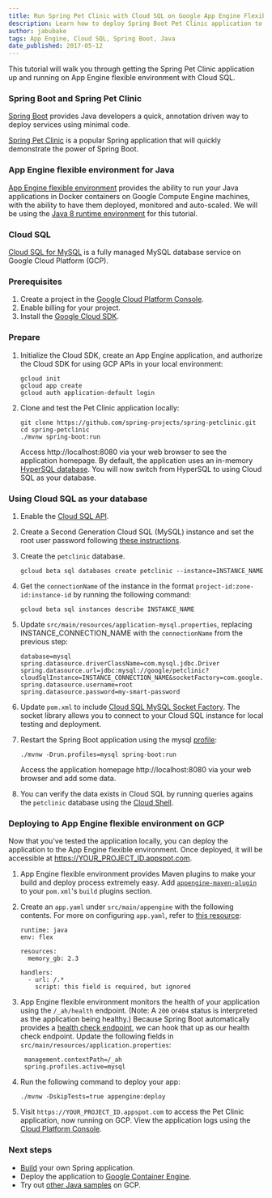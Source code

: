```yaml
---
title: Run Spring Pet Clinic with Cloud SQL on Google App Engine Flexible Environment
description: Learn how to deploy Spring Boot Pet Clinic application to Google App Engine flexible environment and use Cloud SQL.
author: jabubake
tags: App Engine, Cloud SQL, Spring Boot, Java
date_published: 2017-05-12
---
```


This tutorial will walk you through getting the Spring Pet Clinic application up
and running on App Engine flexible environment with Cloud SQL.

### Spring Boot and Spring Pet Clinic
[Spring Boot][boot] provides Java developers a quick, annotation driven way to
deploy services using minimal code.

[Spring Pet Clinic][clinic] is a popular Spring application that will quickly
demonstrate the power of Spring Boot.

[boot]: https://projects.spring.io/spring-boot/
[clinic]: https://github.com/spring-projects/spring-petclinic

### App Engine flexible environment for Java

[App Engine flexible environment][flexible] provides the ability to run your
Java applications in Docker containers on Google Compute Engine machines, with
the ability to have them deployed, monitored and auto-scaled. We will be using
the [Java 8 runtime environment][runtime] for this tutorial.

[flexible]: /appengine/docs/flexible/java/
[runtime]: /appengine/docs/flexible/java/dev-java-only

### Cloud SQL

[Cloud SQL for MySQL][mysql] is a fully managed MySQL database service on Google
Cloud Platform (GCP).

[mysql]: /sql/docs/mysql/

### Prerequisites

1.  Create a project in the [Google Cloud Platform Console][console].
1.  Enable billing for your project.
1.  Install the [Google Cloud SDK][sdk].

[console]: https://console.cloud.google.com/
[sdk]: /sdk

### Prepare

1.  Initialize the Cloud SDK, create an App Engine application, and authorize
    the Cloud SDK for using GCP APIs in your local environment:

        gcloud init
        gcloud app create
        gcloud auth application-default login

1.  Clone and test the Pet Clinic application locally:

        git clone https://github.com/spring-projects/spring-petclinic.git
        cd spring-petclinic
        ./mvnw spring-boot:run

    Access http://localhost:8080 via your web browser to see the application
    homepage. By default, the application uses an in-memory
    [HyperSQL database][hyper]. You will now switch from HyperSQL to using Cloud
    SQL as your database.

[hyper]: http://hsqldb.org/

### Using Cloud SQL as your database

1.  Enable the [Cloud SQL API][api].

1.  Create a Second Generation Cloud SQL (MySQL) instance and set the root user
    password following [these instructions][instructions].

1.  Create the `petclinic` database.

        gcloud beta sql databases create petclinic --instance=INSTANCE_NAME

1.  Get the `connectionName` of the instance in the format
    `project-id:zone-id:instance-id` by running the following command:

        gcloud beta sql instances describe INSTANCE_NAME

1.  Update `src/main/resources/application-mysql.properties`, replacing
    INSTANCE_CONNECTION_NAME with the `connectionName` from the previous step:

        database=mysql
        spring.datasource.driverClassName=com.mysql.jdbc.Driver
        spring.datasource.url=jdbc:mysql://google/petclinic?cloudSqlInstance=INSTANCE_CONNECTION_NAME&socketFactory=com.google.cloud.sql.mysql.SocketFactory
        spring.datasource.username=root
        spring.datasource.password=my-smart-password

1.  Update `pom.xml` to include [Cloud SQL MySQL Socket Factory][socket].
    The socket library allows you to connect to your Cloud SQL instance for
    local testing and deployment.

1.  Restart the Spring Boot application using the mysql [profile][profile]:

        ./mvnw -Drun.profiles=mysql spring-boot:run

    Access the application homepage http://localhost:8080 via your web browser
    and add some data.

1.   You can verify the data exists in Cloud SQL by running queries agains the
    `petclinic` database using the [Cloud Shell][shell].

[api]: https://console.cloud.google.com/flows/enableapi?apiid=sqladmin
[instructions]: /sql/docs/mysql/create-instance#create-2nd-gen
[socket]: https://mvnrepository.com/artifact/com.google.cloud.sql/mysql-socket-factory
[profile]: http://docs.spring.io/spring-boot/docs/current/maven-plugin/examples/run-profiles.html
[shell]: /sql/docs/mysql/quickstart#connect_to_your_instance_using_the_db_client_client_in_the_cloud_shell

### Deploying to App Engine flexible environment on GCP

Now that you've tested the application locally, you can deploy the application
to the App Engine flexible environment. Once deployed, it will be accessible at
https://YOUR_PROJECT_ID.appspot.com.

1.  App Engine flexible environment provides Maven plugins to make your build
    and deploy process extremely easy.
    Add [`appengine-maven-plugin`][appengine-maven] to your
    `pom.xml`'s `build` plugins section.

1.  Create an `app.yaml` under `src/main/appengine` with the following contents.
    For more on configuring `app.yaml`, refer to [this resource][yaml]:

        runtime: java
        env: flex

        resources:
          memory_gb: 2.3

        handlers:
          - url: /.*
            script: this field is required, but ignored

1.  App Engine flexible environment monitors the health of your application
    using the `/_ah/health` endpoint. (Note: A `200` or`404` status is
    interpreted as the application being healthy.) Because Spring Boot
    automatically provides a [health check endpoint][health], we can hook that
    up as our health check endpoint. Update the following fields in
    `src/main/resources/application.properties`:

         management.contextPath=/_ah
         spring.profiles.active=mysql

1.  Run the following command to deploy your app:

        ./mvnw -DskipTests=true appengine:deploy

1.  Visit `https://YOUR_PROJECT_ID.appspot.com` to access the Pet Clinic
    application, now running on GCP. View the application logs using the
    [Cloud Platform Console][logs].

[yaml]: /appengine/docs/flexible/java/configuring-your-app-with-app-yaml
[health]: https://docs.spring.io/spring-boot/docs/current/reference/html/production-ready-endpoints.html#production-ready-health
[logs]: https://console.cloud.google.com/logs/viewer
[appengine-maven]: http://mvnrepository.com/artifact/com.google.cloud.tools/appengine-maven-plugin

### Next steps

- [Build][build] your own Spring application.
- Deploy the application to [Google Container Engine][gke].
- Try out [other Java samples][samples] on GCP.

[build]: http://start.spring.io/
[gke]: /appengine/docs/flexible/java/run-flex-app-on-gke
[samples]: /java/samples

